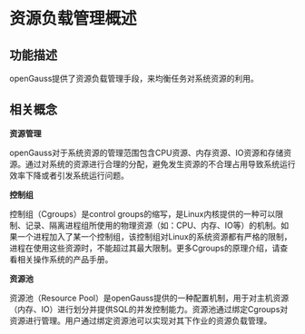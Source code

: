 # 资源负载管理概述

## 功能描述<a name="section19652145945315"></a>

openGauss提供了资源负载管理手段，来均衡任务对系统资源的利用。

## 相关概念<a name="section1337122974120"></a>

**资源管理**

openGauss对于系统资源的管理范围包含CPU资源、内存资源、IO资源和存储资源。通过对系统的资源进行合理的分配，避免发生资源的不合理占用导致系统运行效率下降或者引发系统运行问题。

**控制组**

控制组（Cgroups）是control  groups的缩写，是Linux内核提供的一种可以限制、记录、隔离进程组所使用的物理资源（如：CPU、内存、IO等）的机制。如果一个进程加入了某一个控制组，该控制组对Linux的系统资源都有严格的限制，进程在使用这些资源时，不能超过其最大限制。更多Cgroups的原理介绍，请查看相关操作系统的产品手册。

**资源池**

资源池（Resource Pool）是openGauss提供的一种配置机制，用于对主机资源（内存、IO）进行划分并提供SQL的并发控制能力。资源池通过绑定Cgroups对资源进行管理。用户通过绑定资源池可以实现对其下作业的资源负载管理。
